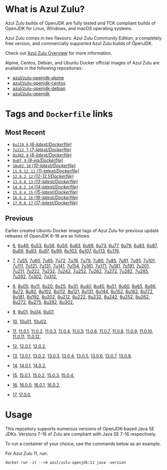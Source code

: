 What is Azul Zulu?
======================================

Azul Zulu builds of OpenJDK are fully tested and TCK compliant builds of OpenJDK for Linux, Windows, and macOS operating systems.

Azul Zulu comes in two flavours: Azul Zulu Community Edition, a completely free version, and commercially supported Azul Zulu builds of OpenJDK.

Check out [Azul Zulu Overview][3] for more information.

Alpine, Centos, Debian, and Ubuntu Docker official images of Azul Zulu are available in the following repositories:

  * [azul/zulu-openjdk-alpine][4]
  * [azul/zulu-openjdk-centos][5]
  * [azul/zulu-openjdk-debian][6]
  * [azul/zulu-openjdk][7]

Tags and `Dockerfile` links
===========================

Most Recent
-----------

  * [`6u119`, `6` (*6-latest/Dockerfile)*][10]
  * [`7u312`, `7` (*7-latest/Dockerfile)*][30]
  * [`8u302`, `8` (*8-latest/Dockerfile)*][64]
  * [`9u07`, `9` (*9-ea/Dockerfile)*][99]
  * [`10u02`, `10` (*10-latest/Dockerfile)*][103]
  * [`11.0.12`, `11` (*11-latest/Dockerfile)*][106]
  * [`12.0.2`, `12` (*12-12.1/Dockerfile)*][119]
  * [`13.0.8`, `13` (*13-latest/Dockerfile)*][122]
  * [`14.0.2`, `14` (*14-latest/Dockerfile)*][131]
  * [`15.0.4`, `15` (*15-latest/Dockerfile)*][134]
  * [`16.0.2`, `16` (*16-latest/Dockerfile)*][139]
  * [`17.0.0`, `17` (*17-latest/Dockerfile)*][143]

Previous
--------
Earlier created Ubuntu Docker image tags of Azul Zulu for previous update releases of OpenJDK 6-16 are as follows:

  * [6][10],
  [6u49][11],
  [6u53][12],
  [6u56][13],
  [6u59][14],
  [6u63][15],
  [6u69][16],
  [6u73][17],
  [6u77][18],
  [6u79][19],
  [6u83][20],
  [6u87][21],
  [6u89][22],
  [6u93][23],
  [6u97][24],
  [6u99][25],
  [6u103][26],
  [6u107][27],
  [6u113][28],
  [6u119][29],
  
  * [7][30],
  [7u55][31],
  [7u60][32],
  [7u65][33],
  [7u72][34],
  [7u76][35],
  [7u79][36],
  [7u80][37],
  [7u85][38],
  [7u91][39],
  [7u95][40],
  [7u101][41],
  [7u111][42],
  [7u121][43],
  [7u131][44],
  [7u141][45],
  [7u154][46],
  [7u161][47],
  [7u171][48],
  [7u181][49],
  [7u191][50],
  [7u201][51],
  [7u211][52],
  [7u222][53],
  [7u232][54],
  [7u242][55],
  [7u252][56],
  [7u262][57],
  [7u272][58],
  [7u282][59],
  [7u285][60],
  [7u292][61],
  [7u302][62],
  [7u312][63],
  
  * [8][64],
  [8u05][65],
  [8u11][66],
  [8u20][67],
  [8u25][68],
  [8u31][69],
  [8u40][70],
  [8u45][71],
  [8u51][72],
  [8u60][73],
  [8u65][74],
  [8u66][75],
  [8u72][76],
  [8u92][77],
  [8u102][78],
  [8u112][79],
  [8u121][80],
  [8u131][81],
  [8u144][82],
  [8u152][83],
  [8u162][84],
  [8u172][85],
  [8u181][86],
  [8u192][87],
  [8u202][88],
  [8u212][89],
  [8u222][90],
  [8u232][91],
  [8u242][92],
  [8u252][93],
  [8u262][94],
  [8u272][95],
  [8u275][96],
  [8u282][97],
  [8u302][98],
  
  * [9][99],
  [9u01][100],
  [9u04][101],
  [9u07][102],
  
  * [10][103],
  [10u01][104],
  [10u02][105],
  
  * [11][106],
  [11.0.1][107],
  [11.0.2][108],
  [11.0.3][109],
  [11.0.4][110],
  [11.0.5][111],
  [11.0.6][112],
  [11.0.7][113],
  [11.0.8][114],
  [11.0.9][115],
  [11.0.10][116],
  [11.0.11][117],
  [11.0.12][118],
  
  * [12][119],
  [12.0.1][120],
  [12.0.2][121],
  
  * [13][122],
  [13.0.1][123],
  [13.0.2][124],
  [13.0.3][125],
  [13.0.4][126],
  [13.0.5][127],
  [13.0.6][128],
  [13.0.7][129],
  [13.0.8][130],
  
  * [14][131],
  [14.0.1][132],
  [14.0.2][133],
  
  * [15][134],
  [15.0.1][135],
  [15.0.2][136],
  [15.0.3][137],
  [15.0.4][138],
  
  * [16][139],
  [16.0.0][140],
  [16.0.1][141],
  [16.0.2][142],
  
  * [17][143],
  [17.0.0][144],
  

Usage
=====

This repository supports numerous versions of OpenJDK-based Java SE JDKs. Versions 7-16 of Zulu are compliant with Java SE 7-16 respectively.

To run a container of your choice, use the commands below as an example.

For Azul Zulu 11, run:

    docker run -it --rm azul/zulu-openjdk:11 java -version

  [1]: https://www.azul.com/files/ZuluDocker60.gif
  [2]: https://www.azul.com/
  [3]: https://www.azul.com/products/zulu-community/
  [4]: https://hub.docker.com/r/azul/zulu-openjdk-alpine
  [5]: https://hub.docker.com/r/azul/zulu-openjdk-centos
  [6]: https://hub.docker.com/r/azul/zulu-openjdk-debian
  [7]: https://hub.docker.com/r/azul/zulu-openjdk


  [10]: https://github.com/zulu-openjdk/zulu-openjdk/blob/master/6-latest/Dockerfile
  [11]: https://github.com/zulu-openjdk/zulu-openjdk/blob/master/6u49-6.4.0.6/Dockerfile
  [12]: https://github.com/zulu-openjdk/zulu-openjdk/blob/master/6u53-6.5.0.2/Dockerfile
  [13]: https://github.com/zulu-openjdk/zulu-openjdk/blob/master/6u56-6.6.0.1/Dockerfile
  [14]: https://github.com/zulu-openjdk/zulu-openjdk/blob/master/6u59-6.7.0.2/Dockerfile
  [15]: https://github.com/zulu-openjdk/zulu-openjdk/blob/master/6u63-6.8.0.1/Dockerfile
  [16]: https://github.com/zulu-openjdk/zulu-openjdk/blob/master/6u69-6.9.0.3/Dockerfile
  [17]: https://github.com/zulu-openjdk/zulu-openjdk/blob/master/6u73-6.10.0.3/Dockerfile
  [18]: https://github.com/zulu-openjdk/zulu-openjdk/blob/master/6u77-6.11.0.2/Dockerfile
  [19]: https://github.com/zulu-openjdk/zulu-openjdk/blob/master/6u79-6.12.0.2/Dockerfile
  [20]: https://github.com/zulu-openjdk/zulu-openjdk/blob/master/6u83-6.13.0.3/Dockerfile
  [21]: https://github.com/zulu-openjdk/zulu-openjdk/blob/master/6u87-6.14.0.1/Dockerfile
  [22]: https://github.com/zulu-openjdk/zulu-openjdk/blob/master/6u89-6.15.0.1/Dockerfile
  [23]: https://github.com/zulu-openjdk/zulu-openjdk/blob/master/6u93-6.16.0.1/Dockerfile
  [24]: https://github.com/zulu-openjdk/zulu-openjdk/blob/master/6u97-6.17.0.1/Dockerfile
  [25]: https://github.com/zulu-openjdk/zulu-openjdk/blob/master/6u99-6.18.0.3/Dockerfile
  [26]: https://github.com/zulu-openjdk/zulu-openjdk/blob/master/6u103-6.19.0.1/Dockerfile
  [27]: https://github.com/zulu-openjdk/zulu-openjdk/blob/master/6u107-6.20.0.1/Dockerfile
  [28]: https://github.com/zulu-openjdk/zulu-openjdk/blob/master/6u113-6.21.0.3/Dockerfile
  [29]: https://github.com/zulu-openjdk/zulu-openjdk/blob/master/6u119-6.22.0.3/Dockerfile
  
  [30]: https://github.com/zulu-openjdk/zulu-openjdk/blob/master/7-latest/Dockerfile
  [31]: https://github.com/zulu-openjdk/zulu-openjdk/blob/master/7u55-7.4.0.5/Dockerfile
  [32]: https://github.com/zulu-openjdk/zulu-openjdk/blob/master/7u60-7.5.0.1/Dockerfile
  [33]: https://github.com/zulu-openjdk/zulu-openjdk/blob/master/7u65-7.6.0.1/Dockerfile
  [34]: https://github.com/zulu-openjdk/zulu-openjdk/blob/master/7u72-7.7.0.1/Dockerfile
  [35]: https://github.com/zulu-openjdk/zulu-openjdk/blob/master/7u76-7.8.0.3/Dockerfile
  [36]: https://github.com/zulu-openjdk/zulu-openjdk/blob/master/7u79-7.9.0.2/Dockerfile
  [37]: https://github.com/zulu-openjdk/zulu-openjdk/blob/master/7u80-7.10.0.1/Dockerfile
  [38]: https://github.com/zulu-openjdk/zulu-openjdk/blob/master/7u85-7.11.0.3/Dockerfile
  [39]: https://github.com/zulu-openjdk/zulu-openjdk/blob/master/7u91-7.12.0.3/Dockerfile
  [40]: https://github.com/zulu-openjdk/zulu-openjdk/blob/master/7u95-7.13.0.1/Dockerfile
  [41]: https://github.com/zulu-openjdk/zulu-openjdk/blob/master/7u101-7.14.0.5/Dockerfile
  [42]: https://github.com/zulu-openjdk/zulu-openjdk/blob/master/7u111-7.15.0.1/Dockerfile
  [43]: https://github.com/zulu-openjdk/zulu-openjdk/blob/master/7u121-7.16.0.1/Dockerfile
  [44]: https://github.com/zulu-openjdk/zulu-openjdk/blob/master/7u131-7.17.0.5/Dockerfile
  [45]: https://github.com/zulu-openjdk/zulu-openjdk/blob/master/7u141-7.18.0.3/Dockerfile
  [46]: https://github.com/zulu-openjdk/zulu-openjdk/blob/master/7u154-7.20.0.3/Dockerfile
  [47]: https://github.com/zulu-openjdk/zulu-openjdk/blob/master/7u161-7.21.0.3/Dockerfile
  [48]: https://github.com/zulu-openjdk/zulu-openjdk/blob/master/7u171-7.22.0.3/Dockerfile
  [49]: https://github.com/zulu-openjdk/zulu-openjdk/blob/master/7u181-7.23.0.1/Dockerfile
  [50]: https://github.com/zulu-openjdk/zulu-openjdk/blob/master/7u191-7.24.0.1/Dockerfile
  [51]: https://github.com/zulu-openjdk/zulu-openjdk/blob/master/7u201-7.25.0.5/Dockerfile
  [52]: https://github.com/zulu-openjdk/zulu-openjdk/blob/master/7u211-7.27.0.1/Dockerfile
  [53]: https://github.com/zulu-openjdk/zulu-openjdk/blob/master/7u222-7.29.0.5/Dockerfile
  [54]: https://github.com/zulu-openjdk/zulu-openjdk/blob/master/7u232-7.31.0.5/Dockerfile
  [55]: https://github.com/zulu-openjdk/zulu-openjdk/blob/master/7u242-7.34.0.5/Dockerfile
  [56]: https://github.com/zulu-openjdk/zulu-openjdk/blob/master/7u252-7.36.0.5/Dockerfile
  [57]: https://github.com/zulu-openjdk/zulu-openjdk/blob/master/7u262-7.38.0.11/Dockerfile
  [58]: https://github.com/zulu-openjdk/zulu-openjdk/blob/master/7u272-7.40.0.15/Dockerfile
  [59]: https://github.com/zulu-openjdk/zulu-openjdk/blob/master/7u282-7.42.0.13/Dockerfile
  [60]: https://github.com/zulu-openjdk/zulu-openjdk/blob/master/7u285-7.42.0.51/Dockerfile
  [61]: https://github.com/zulu-openjdk/zulu-openjdk/blob/master/7u292-7.44.0.11/Dockerfile
  [62]: https://github.com/zulu-openjdk/zulu-openjdk/blob/master/7u302-7.46.0.11/Dockerfile
  [63]: https://github.com/zulu-openjdk/zulu-openjdk/blob/master/7u312-7.48.0.11/Dockerfile
  
  [64]: https://github.com/zulu-openjdk/zulu-openjdk/blob/master/8-latest/Dockerfile
  [65]: https://github.com/zulu-openjdk/zulu-openjdk/blob/master/8u05-8.1.0.6/Dockerfile
  [66]: https://github.com/zulu-openjdk/zulu-openjdk/blob/master/8u11-8.2.0.1/Dockerfile
  [67]: https://github.com/zulu-openjdk/zulu-openjdk/blob/master/8u20-8.3.0.1/Dockerfile
  [68]: https://github.com/zulu-openjdk/zulu-openjdk/blob/master/8u25-8.4.0.1/Dockerfile
  [69]: https://github.com/zulu-openjdk/zulu-openjdk/blob/master/8u31-8.5.0.1/Dockerfile
  [70]: https://github.com/zulu-openjdk/zulu-openjdk/blob/master/8u40-8.6.0.1/Dockerfile
  [71]: https://github.com/zulu-openjdk/zulu-openjdk/blob/master/8u45-8.7.0.5/Dockerfile
  [72]: https://github.com/zulu-openjdk/zulu-openjdk/blob/master/8u51-8.8.0.3/Dockerfile
  [73]: https://github.com/zulu-openjdk/zulu-openjdk/blob/master/8u60-8.9.0.4/Dockerfile
  [74]: https://github.com/zulu-openjdk/zulu-openjdk/blob/master/8u65-8.10.0.1/Dockerfile
  [75]: https://github.com/zulu-openjdk/zulu-openjdk/blob/master/8u66-8.11.0.1/Dockerfile
  [76]: https://github.com/zulu-openjdk/zulu-openjdk/blob/master/8u72-8.13.0.5/Dockerfile
  [77]: https://github.com/zulu-openjdk/zulu-openjdk/blob/master/8u92-8.15.0.1/Dockerfile
  [78]: https://github.com/zulu-openjdk/zulu-openjdk/blob/master/8u102-8.17.0.3/Dockerfile
  [79]: https://github.com/zulu-openjdk/zulu-openjdk/blob/master/8u112-8.19.0.1/Dockerfile
  [80]: https://github.com/zulu-openjdk/zulu-openjdk/blob/master/8u121-8.20.0.5/Dockerfile
  [81]: https://github.com/zulu-openjdk/zulu-openjdk/blob/master/8u131-8.21.0.1/Dockerfile
  [82]: https://github.com/zulu-openjdk/zulu-openjdk/blob/master/8u144-8.23.0.3/Dockerfile
  [83]: https://github.com/zulu-openjdk/zulu-openjdk/blob/master/8u152-8.25.0.1/Dockerfile
  [84]: https://github.com/zulu-openjdk/zulu-openjdk/blob/master/8u162-8.27.0.7/Dockerfile
  [85]: https://github.com/zulu-openjdk/zulu-openjdk/blob/master/8u172-8.30.0.1/Dockerfile
  [86]: https://github.com/zulu-openjdk/zulu-openjdk/blob/master/8u181-8.31.0.1/Dockerfile
  [87]: https://github.com/zulu-openjdk/zulu-openjdk/blob/master/8u192-8.33.0.1/Dockerfile
  [88]: https://github.com/zulu-openjdk/zulu-openjdk/blob/master/8u202-8.36.0.1/Dockerfile
  [89]: https://github.com/zulu-openjdk/zulu-openjdk/blob/master/8u212-8.38.0.13/Dockerfile
  [90]: https://github.com/zulu-openjdk/zulu-openjdk/blob/master/8u222-8.40.0.25/Dockerfile
  [91]: https://github.com/zulu-openjdk/zulu-openjdk/blob/master/8u232-8.42.0.23/Dockerfile
  [92]: https://github.com/zulu-openjdk/zulu-openjdk/blob/master/8u242-8.44.0.11/Dockerfile
  [93]: https://github.com/zulu-openjdk/zulu-openjdk/blob/master/8u252-8.46.0.19/Dockerfile
  [94]: https://github.com/zulu-openjdk/zulu-openjdk/blob/master/8u262-8.48.0.51/Dockerfile
  [95]: https://github.com/zulu-openjdk/zulu-openjdk/blob/master/8u272-8.50.0.21/Dockerfile
  [96]: https://github.com/zulu-openjdk/zulu-openjdk/blob/master/8u275-8.50.0.53/Dockerfile
  [97]: https://github.com/zulu-openjdk/zulu-openjdk/blob/master/8u282-8.52.0.23/Dockerfile
  [98]: https://github.com/zulu-openjdk/zulu-openjdk/blob/master/8u302-8.56.0.21/Dockerfile
  
  [99]: https://github.com/zulu-openjdk/zulu-openjdk/blob/master/9-ea/Dockerfile
  [100]: https://github.com/zulu-openjdk/zulu-openjdk/blob/master/9u01-9.0.1.3/Dockerfile
  [101]: https://github.com/zulu-openjdk/zulu-openjdk/blob/master/9u04-9.0.4.1/Dockerfile
  [102]: https://github.com/zulu-openjdk/zulu-openjdk/blob/master/9u07-9.0.7.1/Dockerfile
  
  [103]: https://github.com/zulu-openjdk/zulu-openjdk/blob/master/10-latest/Dockerfile
  [104]: https://github.com/zulu-openjdk/zulu-openjdk/blob/master/10u01-10.2/Dockerfile
  [105]: https://github.com/zulu-openjdk/zulu-openjdk/blob/master/10u02-10.3/Dockerfile
  
  [106]: https://github.com/zulu-openjdk/zulu-openjdk/blob/master/11-latest/Dockerfile
  [107]: https://github.com/zulu-openjdk/zulu-openjdk/blob/master/11.0.1-11.2/Dockerfile
  [108]: https://github.com/zulu-openjdk/zulu-openjdk/blob/master/11.0.2-11.29/Dockerfile
  [109]: https://github.com/zulu-openjdk/zulu-openjdk/blob/master/11.0.3-11.31/Dockerfile
  [110]: https://github.com/zulu-openjdk/zulu-openjdk/blob/master/11.0.4-11.33/Dockerfile
  [111]: https://github.com/zulu-openjdk/zulu-openjdk/blob/master/11.0.5-11.35/Dockerfile
  [112]: https://github.com/zulu-openjdk/zulu-openjdk/blob/master/11.0.6-11.37/Dockerfile
  [113]: https://github.com/zulu-openjdk/zulu-openjdk/blob/master/11.0.7-11.39.15/Dockerfile
  [114]: https://github.com/zulu-openjdk/zulu-openjdk/blob/master/11.0.8-11.41.23/Dockerfile
  [115]: https://github.com/zulu-openjdk/zulu-openjdk/blob/master/11.0.9-11.43.21/Dockerfile
  [116]: https://github.com/zulu-openjdk/zulu-openjdk/blob/master/11.0.10-11.45.27/Dockerfile
  [117]: https://github.com/zulu-openjdk/zulu-openjdk/blob/master/11.0.11-11.48.21/Dockerfile
  [118]: https://github.com/zulu-openjdk/zulu-openjdk/blob/master/11.0.12-11.50.19/Dockerfile
  
  [119]: https://github.com/zulu-openjdk/zulu-openjdk/blob/master/12-12.1/Dockerfile
  [120]: https://github.com/zulu-openjdk/zulu-openjdk/blob/master/12.0.1-12.2/Dockerfile
  [121]: https://github.com/zulu-openjdk/zulu-openjdk/blob/master/12.0.2-12.3/Dockerfile
  
  [122]: https://github.com/zulu-openjdk/zulu-openjdk/blob/master/13-latest/Dockerfile
  [123]: https://github.com/zulu-openjdk/zulu-openjdk/blob/master/13.0.1-13.28/Dockerfile
  [124]: https://github.com/zulu-openjdk/zulu-openjdk/blob/master/13.0.2-13.29/Dockerfile
  [125]: https://github.com/zulu-openjdk/zulu-openjdk/blob/master/13.0.3-13.31.11/Dockerfile
  [126]: https://github.com/zulu-openjdk/zulu-openjdk/blob/master/13.0.4-13.33.25/Dockerfile
  [127]: https://github.com/zulu-openjdk/zulu-openjdk/blob/master/13.0.5-13.35.17/Dockerfile
  [128]: https://github.com/zulu-openjdk/zulu-openjdk/blob/master/13.0.6-13.37.21/Dockerfile
  [129]: https://github.com/zulu-openjdk/zulu-openjdk/blob/master/13.0.7-13.40.15/Dockerfile
  [130]: https://github.com/zulu-openjdk/zulu-openjdk/blob/master/13.0.8-13.42.17/Dockerfile
  
  [131]: https://github.com/zulu-openjdk/zulu-openjdk/blob/master/14-latest/Dockerfile
  [132]: https://github.com/zulu-openjdk/zulu-openjdk/blob/master/14.0.1-14.28.21/Dockerfile
  [133]: https://github.com/zulu-openjdk/zulu-openjdk/blob/master/14.0.2-14.29.23/Dockerfile
  
  [134]: https://github.com/zulu-openjdk/zulu-openjdk/blob/master/15-latest/Dockerfile
  [135]: https://github.com/zulu-openjdk/zulu-openjdk/blob/master/15.0.1-15.28.51/Dockerfile
  [136]: https://github.com/zulu-openjdk/zulu-openjdk/blob/master/15.0.2-15.29.15/Dockerfile
  [137]: https://github.com/zulu-openjdk/zulu-openjdk/blob/master/15.0.3-15.32.15/Dockerfile
  [138]: https://github.com/zulu-openjdk/zulu-openjdk/blob/master/15.0.4-15.34.17/Dockerfile
  
  [139]: https://github.com/zulu-openjdk/zulu-openjdk/blob/master/16-latest/Dockerfile
  [140]: https://github.com/zulu-openjdk/zulu-openjdk/blob/master/16.0.0-16.28.11-jre/Dockerfile
  [141]: https://github.com/zulu-openjdk/zulu-openjdk/blob/master/16.0.1-16.30.15-jre/Dockerfile
  [142]: https://github.com/zulu-openjdk/zulu-openjdk/blob/master/16.0.2-16.32.15-jre/Dockerfile
  
  [143]: https://github.com/zulu-openjdk/zulu-openjdk/blob/master/17-latest/Dockerfile
  [144]: https://github.com/zulu-openjdk/zulu-openjdk/blob/master/17.0.0-17.28.13-jre/Dockerfile
  